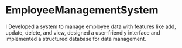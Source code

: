 # EmployeeManagementSystem
I Developed a system to manage employee data with features like add, update, delete, and view, designed a user-friendly interface and implemented a structured database for data management. 
